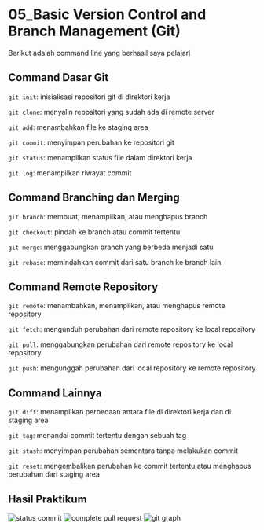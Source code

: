 # 05_Basic Version Control and Branch Management (Git)

Berikut adalah command line yang berhasil saya pelajari

## Command Dasar Git

``git init``: inisialisasi repositori git di direktori kerja

``git clone``: menyalin repositori yang sudah ada di remote server

``git add``: menambahkan file ke staging area

``git commit``: menyimpan perubahan ke repositori git

``git status``: menampilkan status file dalam direktori kerja

``git log``: menampilkan riwayat commit

## Command Branching dan Merging

``git branch``: membuat, menampilkan, atau menghapus branch

``git checkout``: pindah ke branch atau commit tertentu

``git merge``: menggabungkan branch yang berbeda menjadi satu

``git rebase``: memindahkan commit dari satu branch ke branch lain


## Command Remote Repository

``git remote``: menambahkan, menampilkan, atau menghapus remote repository

``git fetch``: mengunduh perubahan dari remote repository ke local repository

``git pull``: menggabungkan perubahan dari remote repository ke local repository

``git push``: mengunggah perubahan dari local repository ke remote repository

## Command Lainnya

``git diff``: menampilkan perbedaan antara file di direktori kerja dan di staging area

``git tag``: menandai commit tertentu dengan sebuah tag

``git stash``: menyimpan perubahan sementara tanpa melakukan commit

``git reset``: mengembalikan perubahan ke commit tertentu atau menghapus perubahan dari staging area

## Hasil Praktikum

![status commit](https://user-images.githubusercontent.com/74108522/219827488-a5ea42ed-3d2f-4b1c-b17d-eda1ac7ba4c5.jpg)
![complete pull request](https://user-images.githubusercontent.com/74108522/219827487-d65cd78d-0306-44f2-a33d-a8329e5c1010.jpg)
![git graph](https://user-images.githubusercontent.com/74108522/219909473-ec2e3096-685c-443d-aa4e-0afb728a8cac.png)
